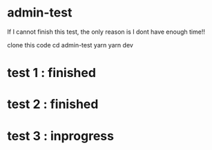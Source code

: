 # admin-test

If I cannot finish this test, the only reason is I dont have enough time!!

clone this code
cd admin-test
yarn
yarn dev

# test 1 : finished
# test 2 : finished
# test 3 : inprogress
